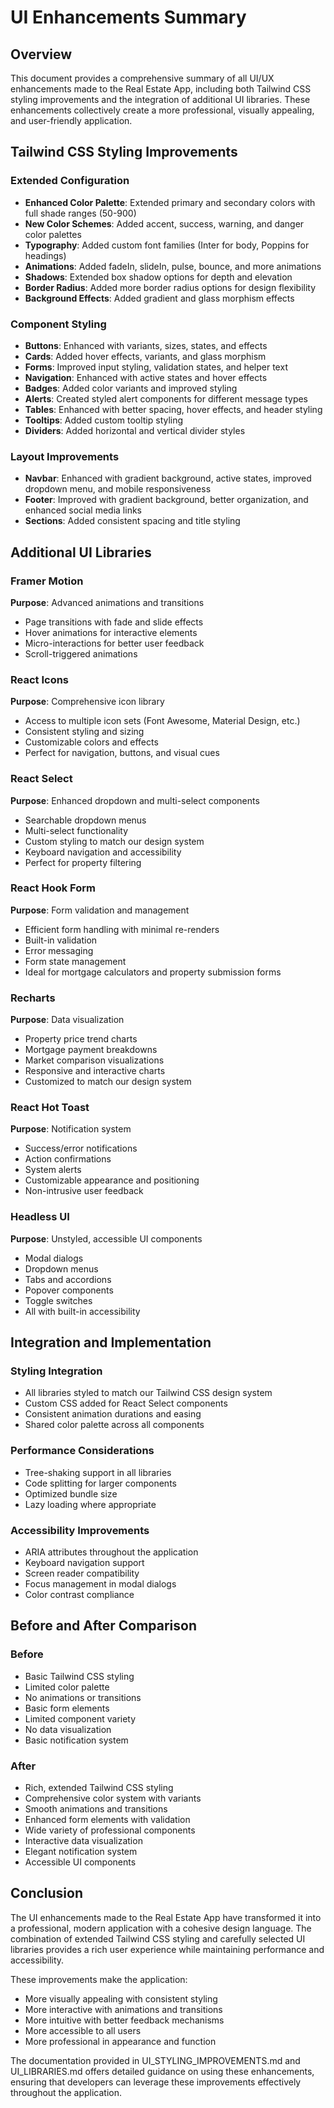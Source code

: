 # UI Enhancements Summary

## Overview
This document provides a comprehensive summary of all UI/UX enhancements made to the Real Estate App, including both Tailwind CSS styling improvements and the integration of additional UI libraries. These enhancements collectively create a more professional, visually appealing, and user-friendly application.

## Tailwind CSS Styling Improvements

### Extended Configuration
- **Enhanced Color Palette**: Extended primary and secondary colors with full shade ranges (50-900)
- **New Color Schemes**: Added accent, success, warning, and danger color palettes
- **Typography**: Added custom font families (Inter for body, Poppins for headings)
- **Animations**: Added fadeIn, slideIn, pulse, bounce, and more animations
- **Shadows**: Extended box shadow options for depth and elevation
- **Border Radius**: Added more border radius options for design flexibility
- **Background Effects**: Added gradient and glass morphism effects

### Component Styling
- **Buttons**: Enhanced with variants, sizes, states, and effects
- **Cards**: Added hover effects, variants, and glass morphism
- **Forms**: Improved input styling, validation states, and helper text
- **Navigation**: Enhanced with active states and hover effects
- **Badges**: Added color variants and improved styling
- **Alerts**: Created styled alert components for different message types
- **Tables**: Enhanced with better spacing, hover effects, and header styling
- **Tooltips**: Added custom tooltip styling
- **Dividers**: Added horizontal and vertical divider styles

### Layout Improvements
- **Navbar**: Enhanced with gradient background, active states, improved dropdown menu, and mobile responsiveness
- **Footer**: Improved with gradient background, better organization, and enhanced social media links
- **Sections**: Added consistent spacing and title styling

## Additional UI Libraries

### Framer Motion
**Purpose**: Advanced animations and transitions
- Page transitions with fade and slide effects
- Hover animations for interactive elements
- Micro-interactions for better user feedback
- Scroll-triggered animations

### React Icons
**Purpose**: Comprehensive icon library
- Access to multiple icon sets (Font Awesome, Material Design, etc.)
- Consistent styling and sizing
- Customizable colors and effects
- Perfect for navigation, buttons, and visual cues

### React Select
**Purpose**: Enhanced dropdown and multi-select components
- Searchable dropdown menus
- Multi-select functionality
- Custom styling to match our design system
- Keyboard navigation and accessibility
- Perfect for property filtering

### React Hook Form
**Purpose**: Form validation and management
- Efficient form handling with minimal re-renders
- Built-in validation
- Error messaging
- Form state management
- Ideal for mortgage calculators and property submission forms

### Recharts
**Purpose**: Data visualization
- Property price trend charts
- Mortgage payment breakdowns
- Market comparison visualizations
- Responsive and interactive charts
- Customized to match our design system

### React Hot Toast
**Purpose**: Notification system
- Success/error notifications
- Action confirmations
- System alerts
- Customizable appearance and positioning
- Non-intrusive user feedback

### Headless UI
**Purpose**: Unstyled, accessible UI components
- Modal dialogs
- Dropdown menus
- Tabs and accordions
- Popover components
- Toggle switches
- All with built-in accessibility

## Integration and Implementation

### Styling Integration
- All libraries styled to match our Tailwind CSS design system
- Custom CSS added for React Select components
- Consistent animation durations and easing
- Shared color palette across all components

### Performance Considerations
- Tree-shaking support in all libraries
- Code splitting for larger components
- Optimized bundle size
- Lazy loading where appropriate

### Accessibility Improvements
- ARIA attributes throughout the application
- Keyboard navigation support
- Screen reader compatibility
- Focus management in modal dialogs
- Color contrast compliance

## Before and After Comparison

### Before
- Basic Tailwind CSS styling
- Limited color palette
- No animations or transitions
- Basic form elements
- Limited component variety
- No data visualization
- Basic notification system

### After
- Rich, extended Tailwind CSS styling
- Comprehensive color system with variants
- Smooth animations and transitions
- Enhanced form elements with validation
- Wide variety of professional components
- Interactive data visualization
- Elegant notification system
- Accessible UI components

## Conclusion

The UI enhancements made to the Real Estate App have transformed it into a professional, modern application with a cohesive design language. The combination of extended Tailwind CSS styling and carefully selected UI libraries provides a rich user experience while maintaining performance and accessibility.

These improvements make the application:
- More visually appealing with consistent styling
- More interactive with animations and transitions
- More intuitive with better feedback mechanisms
- More accessible to all users
- More professional in appearance and function

The documentation provided in UI_STYLING_IMPROVEMENTS.md and UI_LIBRARIES.md offers detailed guidance on using these enhancements, ensuring that developers can leverage these improvements effectively throughout the application.